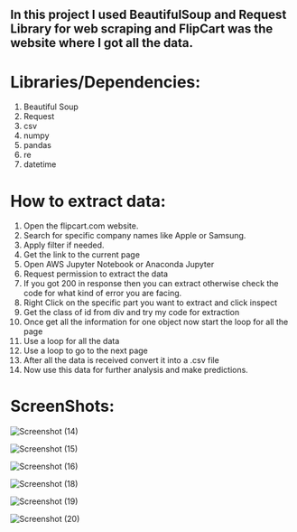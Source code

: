 ## In this project I used BeautifulSoup and Request Library for web scraping and FlipCart was the website where I got all the data.

# Libraries/Dependencies:

1. Beautiful Soup
2. Request
3. csv
4. numpy
5. pandas
6. re
7. datetime

# How to extract data:

1. Open the flipcart.com website.
2. Search for specific company names like Apple or Samsung.
3. Apply filter if needed.
4. Get the link to the current page
5. Open AWS Jupyter Notebook or Anaconda Jupyter
6. Request permission to extract the data
7. If you got 200 in response then you can extract otherwise check the code for what kind of error you are facing.
8. Right Click on the specific part you want to extract and click inspect
9. Get the class of id from div and try my code for extraction
10. Once get all the information for one object now start the loop for all the page
11. Use a loop for all the data
12. Use a loop to go to the next page
13. After all the data is received convert it into a .csv file
14. Now use this data for further analysis and make predictions.

# ScreenShots:

![Screenshot (14)](https://github.com/whoisusmanali/FlipCart-------Mobile_Price_Web_Scraping/assets/104086680/46893321-54f3-4291-a983-99829e73b036)

![Screenshot (15)](https://github.com/whoisusmanali/FlipCart-------Mobile_Price_Web_Scraping/assets/104086680/867ee85a-0034-4f46-9346-ac08bc844d37)

![Screenshot (16)](https://github.com/whoisusmanali/FlipCart-------Mobile_Price_Web_Scraping/assets/104086680/b5aa0033-9260-40c6-9b76-e563c82ba352)


![Screenshot (18)](https://github.com/whoisusmanali/FlipCart-------Mobile_Price_Web_Scraping/assets/104086680/2610839f-dd14-4476-84cd-21acc3bec1b7)

![Screenshot (19)](https://github.com/whoisusmanali/FlipCart-------Mobile_Price_Web_Scraping/assets/104086680/0e71c9db-9944-4447-8365-40cf80066597)

![Screenshot (20)](https://github.com/whoisusmanali/FlipCart-------Mobile_Price_Web_Scraping/assets/104086680/e4cc4755-b999-44ec-bd8f-23031dc75a61)





